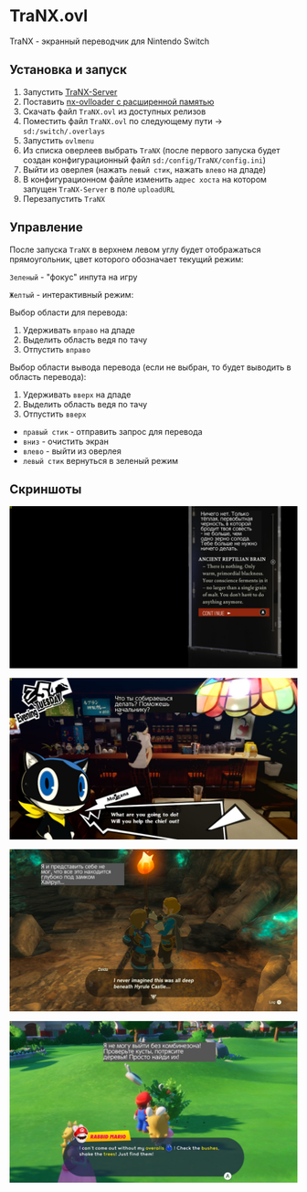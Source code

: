 # TraNX.ovl
TraNX - экранный переводчик для Nintendo Switch

## Установка и запуск
1. Запустить [TraNX-Server](https://github.com/kawaii-flesh/TraNX-Server)
1. Поставить [nx-ovlloader с расширенной памятью](https://github.com/kawaii-flesh/nx-ovlloader/releases)
1. Скачать файл `TraNX.ovl` из доступных релизов
1. Поместить файл `TraNX.ovl` по следующему пути -> `sd:/switch/.overlays`
1. Запустить `ovlmenu`
1. Из списка оверлеев выбрать `TraNX` (после первого запуска будет создан конфигурационный файл `sd:/config/TraNX/config.ini`)
1. Выйти из оверлея (нажать `левый стик`, нажать `влево` на дпаде)
1. В конфигурационном файле изменить `адрес хоста` на котором запущен `TraNX-Server` в поле `uploadURL`
1. Перезапустить `TraNX`

## Управление
После запуска `TraNX` в верхнем левом углу будет отображаться прямоугольник, цвет которого обозначает текущий режим:

`Зеленый` - "фокус" инпута на игру

`Желтый` - интерактивный режим:

Выбор области для перевода:
1. Удерживать `вправо` на дпаде
1. Выделить область ведя по тачу
1. Отпустить `вправо`

Выбор области вывода перевода (если не выбран, то будет выводить в область перевода):
1. Удерживать `вверх` на дпаде
1. Выделить область ведя по тачу
1. Отпустить `вверх`


- `правый стик` - отправить запрос для перевода
- `вниз` - очистить экран
- `влево` - выйти из оверлея
- `левый стик` вернуться в зеленый режим

## Скриншоты

![1](/screenshots/1.jpg)

![2](/screenshots/2.jpg)

![3](/screenshots/3.jpg)

![4](/screenshots/4.jpg)
